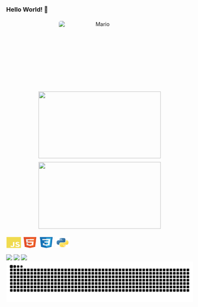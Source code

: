 <h3>Hello World! 👋</h3>

<div style="text-align: center;">
   <!-- Imagem do Mario com tamanho fixo -->
   <img src="https://gifmania.com.br/wp-content/uploads/2020/05/its-me-mario-gif.gif" width="220" height="180" style="display: inline-block; margin: 5px; vertical-align: top; border-radius: 5px;" alt="Mario">
   
   <!-- Estatísticas do GitHub com tamanho fixo -->
   <a href="https://github.com/mariodac" style="text-decoration: none;">
      <img width="330" height="180" src="https://github-readme-stats.vercel.app/api?username=mariodac&show_icons=true&theme=blue-green&include_all_commits=true&count_private=true" style="display: inline-block; margin: 5px; vertical-align: top;"/>
   </a>
   
   <!-- Linguagens com tamanho fixo -->
   <img width="330" height="180" src="https://github-readme-stats.vercel.app/api/top-langs/?username=mariodac&layout=compact&langs_count=6&theme=blue-green" style="display: inline-block; margin: 5px; vertical-align: top;"/>
</div>

<br>

<div style="display: inline_block">
  <img align="center" alt="Js" height="30" width="40" src="https://raw.githubusercontent.com/devicons/devicon/master/icons/javascript/javascript-plain.svg">
  <img align="center" alt="HTML" height="30" width="40" src="https://raw.githubusercontent.com/devicons/devicon/master/icons/html5/html5-original.svg">
  <img align="center" alt="CSS" height="30" width="40" src="https://raw.githubusercontent.com/devicons/devicon/master/icons/css3/css3-original.svg">
  <img align="center" alt="Python" height="30" width="40" src="https://raw.githubusercontent.com/devicons/devicon/master/icons/python/python-original.svg">
</div>
  
 <br>
  
<div>
  <a href="https://www.instagram.com/mariodouglasalvescabral/" target="_blank"><img src="https://img.shields.io/badge/-Instagram-%23E4405F?style=for-the-badge&logo=instagram&logoColor=white" target="_blank"></a>
  <a href = "mailto:mdac.mario@gmail.com"><img src="https://img.shields.io/badge/-Gmail-%23333?style=for-the-badge&logo=gmail&logoColor=white" target="_blank"></a>
  <a href="https://www.linkedin.com/in/mário-douglas-alves-cabral-9b7278273" target="_blank"><img src="https://img.shields.io/badge/-LinkedIn-%230077B5?style=for-the-badge&logo=linkedin&logoColor=white" target="_blank"></a>

 <br>
 
  <picture>
  <source
    media="(prefers-color-scheme: dark)"
    srcset="https://raw.githubusercontent.com/mariodac/mariodac/output/github-contribution-grid-snake-dark.svg"/>
  <source
    media="(prefers-color-scheme: light)"
    srcset="https://raw.githubusercontent.com/mariodac/mariodac/output/github-contribution-grid-snake.svg"/>
  <img
    alt="github contribution grid snake animation"
    src="https://raw.githubusercontent.com/mariodac/mariodac/output/github-contribution-grid-snake.svg"
  />
</picture>

</div>
